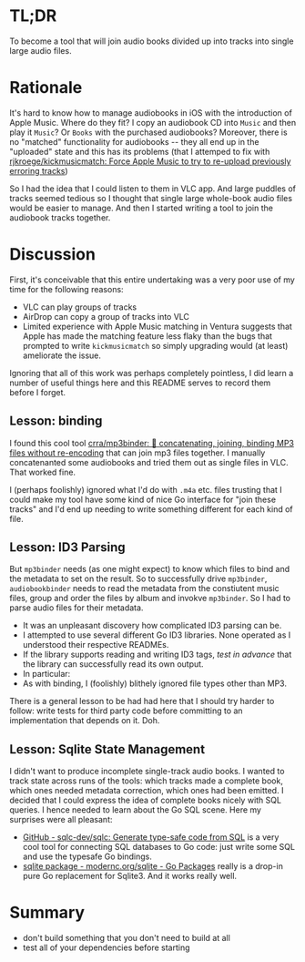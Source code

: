 # TL;DR
To become a tool that will join audio books divided up into tracks into single large
audio files.

# Rationale
It's hard to know how to manage audiobooks in iOS with the
introduction of Apple Music. Where do they fit? I copy an audiobook CD
into `Music` and then play it `Music`? Or `Books` with the purchased
audiobooks? Moreover, there is no "matched" functionality for
audiobooks -- they all end up in the "uploaded" state and this has its
problems (that I attemped to fix with [rjkroege/kickmusicmatch: Force
Apple Music to try to re-upload previously erroring
tracks](https://github.com/rjkroege/kickmusicmatch))

So I had the idea that I could listen to them in VLC app. And large
puddles of tracks seemed tedious so I thought that single large
whole-book audio files would be easier to manage. And then I started
writing a tool to join the audiobook tracks together.

# Discussion
First, it's conceivable that this entire undertaking was a very poor use of my time for the following
reasons:

* VLC can play groups of tracks
* AirDrop can copy a group of tracks into VLC
* Limited experience with Apple Music matching in Ventura suggests
that Apple has made the matching feature less flaky than the bugs that
prompted to write `kickmusicmatch` so simply upgrading would (at
least) ameliorate the issue.

Ignoring that all of this work was perhaps completely pointless, I did
learn a number of useful things here and this README serves to record
them before I forget.

## Lesson: binding
I found this cool tool [crra/mp3binder: 🎵 concatenating, joining,
binding MP3 files without
re-encoding](https://github.com/crra/mp3binder) that can join mp3
files together. I manually concatenanted some audiobooks and tried
them out as single files in VLC. That worked fine.

I (perhaps foolishly) ignored what I'd do with `.m4a` etc. files
trusting that I could make my tool have some kind of nice Go interface
for "join these tracks" and I'd end up needing to write something
different for each kind of file.

## Lesson: ID3 Parsing
But `mp3binder` needs (as one might expect) to know which files to
bind and the metadata to set on the result. So to successfully drive
`mp3binder`, `audiobookbinder` needs to read the metadata from the
constiutent music files, group and order the files by album and
invokve `mp3binder`. So I had to parse audio files for their metadata.

* It was an unpleasant discovery how complicated ID3 parsing can be.
* I attempted to use several different Go ID3 libraries. None operated
as I understood their respective READMEs.
* If the library supports reading and writing ID3 tags, *test in advance* that the library can successfully
read its own output.
* In particular: 
* As with binding, I (foolishly) blithely ignored file types other than MP3.

There is a general lesson to be had had here that I should try harder
to follow: write tests for third party code before committing to an
implementation that depends on it. Doh.

## Lesson: Sqlite State Management
I didn't want to produce incomplete single-track audio books. I wanted
to track state across runs of the tools: which tracks made a complete
book, which ones needed metadata correction, which ones had been
emitted. I decided that I could express the idea of complete books
nicely with SQL queries. I hence needed to learn about the Go SQL
scene. Here my surprises were all pleasant:

* [GitHub - sqlc-dev/sqlc: Generate type-safe code from SQL](https://github.com/sqlc-dev/sqlc) is
a very cool tool for connecting SQL databases to Go code: just write some SQL and use the
typesafe Go bindings.
* [sqlite package - modernc.org/sqlite - Go Packages](https://pkg.go.dev/modernc.org/sqlite?utm_source=godoc) really is a drop-in pure Go replacement for Sqlite3. And it works really well.

# Summary

* don't build something that you don't need to build at all
* test all of your dependencies before starting
